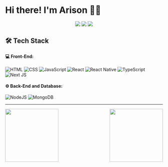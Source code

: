 # Hi there! I'm Arison 👋🏽

<div align="center">

<a href="https://www.instagram.com/arisonfirmino/"><img src="https://img.shields.io/badge/-@arisonfirmino-E4405F?logo=instagram&logoColor=white&style=for-the-badge" /></a>
<a href="https://arisonfirmino.github.io/portfolio"><img src="https://img.shields.io/badge/-PORTFOLIO ONLINE-21222c?logo=proton&logoColor=white&style=for-the-badge" /></a>
<a href="mailto:arisonfirmino@hotmail.com"><img src="https://img.shields.io/badge/-arisonfirmino@hotmail.com-0078D4?logo=microsoftoutlook&logoColor=white&style=for-the-badge" /></a>

</div>

## 🛠️ Tech Stack

#### 💻 Front-End:

![HTML](https://img.shields.io/badge/-HTML-21222c?logo=html5&logoColor=E34F26&style=for-the-badge)
![CSS](https://img.shields.io/badge/-CSS-21222c?logo=css3&logoColor=1572B6&style=for-the-badge)
![JavaScript](https://img.shields.io/badge/-JAVASCRIPT-21222c?logo=javascript&logoColor=F7DF1E&style=for-the-badge)
![React](https://img.shields.io/badge/-REACT-21222c?logo=react&logoColor=61DAFB&style=for-the-badge)
![React Native](https://img.shields.io/badge/-REACT%20Native-21222c?logo=react&logoColor=61DAFB&style=for-the-badge)
![TypeScript](https://img.shields.io/badge/-TYPESCRIPT-21222c?logo=typescript&logoColor=3178C6&style=for-the-badge)
![Next JS](https://img.shields.io/badge/-NEXT.JS-21222c?logo=nextdotjs&logoColor=000000&style=for-the-badge)

#### ⚙️ Back-End and Database:

![NodeJS](https://img.shields.io/badge/-NODEJS-21222c?logo=nodedotjs&logoColor=339933&style=for-the-badge)
![MongoDB](https://img.shields.io/badge/-MONGODB-21222c?logo=mongodb&logoColor=47A248&style=for-the-badge)

<hr />

<img align="left" height="170em" src="https://github-readme-stats.vercel.app/api?username=arisonfirmino&show_icons=true&theme=dracula"/>

<img align="right" height="170em" src="https://github-readme-stats.vercel.app/api/top-langs/?username=arisonfirmino&layout=compact&langs_count=16&theme=dracula"/>
